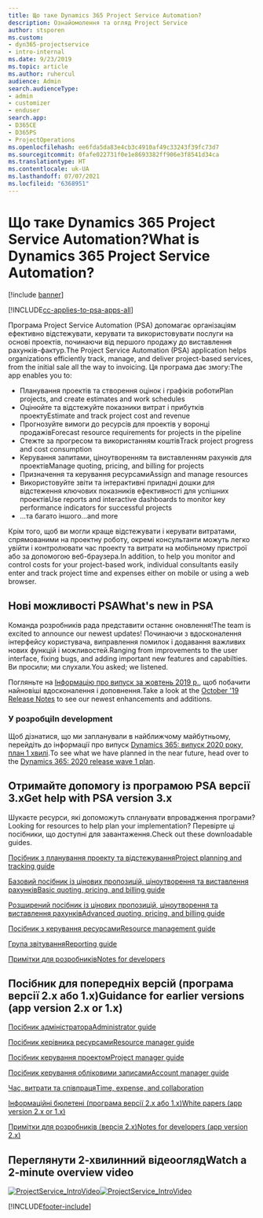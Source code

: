 ```yaml
---
title: Що таке Dynamics 365 Project Service Automation?
description: Ознайомолення та огляд Project Service
author: stsporen
ms.custom:
- dyn365-projectservice
- intro-internal
ms.date: 9/23/2019
ms.topic: article
ms.author: ruhercul
audience: Admin
search.audienceType:
- admin
- customizer
- enduser
search.app:
- D365CE
- D365PS
- ProjectOperations
ms.openlocfilehash: ee6fda5da83e4cb3c4910af49c33243f39fc73d7
ms.sourcegitcommit: 0fafe022731f0e1e8693382ff906e3f8541d34ca
ms.translationtype: HT
ms.contentlocale: uk-UA
ms.lasthandoff: 07/07/2021
ms.locfileid: "6368951"
---
```

# <a name="what-is-dynamics-365-project-service-automation"></a><span data-ttu-id="33df7-103">Що таке Dynamics 365 Project Service Automation?</span><span class="sxs-lookup"><span data-stu-id="33df7-103">What is Dynamics 365 Project Service Automation?</span></span>

[!include [banner](../includes/psa-now-project-operations.md)]

[!INCLUDE[cc-applies-to-psa-apps-all](../includes/cc-applies-to-psa-apps-all.md)]

<span data-ttu-id="33df7-104">Програма Project Service Automation (PSA) допомагає організаціям ефективно відстежувати, керувати та використовувати послуги на основі проектів, починаючи від першого продажу до виставлення рахунків-фактур.</span><span class="sxs-lookup"><span data-stu-id="33df7-104">The Project Service Automation (PSA) application helps organizations efficiently track, manage, and deliver project-based services, from the initial sale all the way to invoicing.</span></span> <span data-ttu-id="33df7-105">Ця програма дає змогу:</span><span class="sxs-lookup"><span data-stu-id="33df7-105">The app enables you to:</span></span>

- <span data-ttu-id="33df7-106">Планування проектів та створення оцінок і графіків роботи</span><span class="sxs-lookup"><span data-stu-id="33df7-106">Plan projects, and create estimates and work schedules</span></span>
- <span data-ttu-id="33df7-107">Оцінюйте та відстежуйте показники витрат і прибутків проекту</span><span class="sxs-lookup"><span data-stu-id="33df7-107">Estimate and track project cost and revenue</span></span>
- <span data-ttu-id="33df7-108">Прогнозуйте вимоги до ресурсів для проектів у воронці продажів</span><span class="sxs-lookup"><span data-stu-id="33df7-108">Forecast resource requirements for projects in the pipeline</span></span>
- <span data-ttu-id="33df7-109">Стежте за прогресом та використанням коштів</span><span class="sxs-lookup"><span data-stu-id="33df7-109">Track project progress and cost consumption</span></span>
- <span data-ttu-id="33df7-110">Керування запитами, ціноутворенням та виставленням рахунків для проектів</span><span class="sxs-lookup"><span data-stu-id="33df7-110">Manage quoting, pricing, and billing for projects</span></span>
- <span data-ttu-id="33df7-111">Призначення та керування ресурсами</span><span class="sxs-lookup"><span data-stu-id="33df7-111">Assign and manage resources</span></span>
- <span data-ttu-id="33df7-112">Використовуйте звіти та інтерактивні приладні дошки для відстеження ключових показників ефективності для успішних проектів</span><span class="sxs-lookup"><span data-stu-id="33df7-112">Use reports and interactive dashboards to monitor key performance indicators for successful projects</span></span>
- <span data-ttu-id="33df7-113">...та багато іншого</span><span class="sxs-lookup"><span data-stu-id="33df7-113">...and more</span></span>

<span data-ttu-id="33df7-114">Крім того, щоб ви могли краще відстежувати і керувати витратами, спрямованими на проектну роботу, окремі консультанти можуть легко увійти і контролювати час проекту та витрати на мобільному пристрої або за допомогою веб-браузера.</span><span class="sxs-lookup"><span data-stu-id="33df7-114">In addition, to help you monitor and control costs for your project-based work, individual consultants easily enter and track project time and expenses either on mobile or using a web browser.</span></span>

## <a name="whats-new-in-psa"></a><span data-ttu-id="33df7-115">Нові можливості PSA</span><span class="sxs-lookup"><span data-stu-id="33df7-115">What's new in PSA</span></span>
<span data-ttu-id="33df7-116">Команда розробників рада представити останнє оновлення!</span><span class="sxs-lookup"><span data-stu-id="33df7-116">The team is excited to announce our newest updates!</span></span> <span data-ttu-id="33df7-117">Починаючи з вдосконалення інтерфейсу користувача, виправлення помилок і додавання важливих нових функцій і можливостей.</span><span class="sxs-lookup"><span data-stu-id="33df7-117">Ranging from improvements to the user interface, fixing bugs, and adding important new features and capabilties.</span></span> <span data-ttu-id="33df7-118">Ви просили; ми слухали.</span><span class="sxs-lookup"><span data-stu-id="33df7-118">You asked; we listened.</span></span>

<span data-ttu-id="33df7-119">Погляньте на [Інформацію про випуск за жовтень 2019 р.](/dynamics365-release-plan/2019wave2/index), щоб побачити найновіші вдосконалення і доповнення.</span><span class="sxs-lookup"><span data-stu-id="33df7-119">Take a look at the [October '19 Release Notes](/dynamics365-release-plan/2019wave2/index) to see our newest enhancements and additions.</span></span>

### <a name="in-development"></a><span data-ttu-id="33df7-120">У розробці</span><span class="sxs-lookup"><span data-stu-id="33df7-120">In development</span></span>
<span data-ttu-id="33df7-121">Щоб дізнатися, що ми запланували в найближчому майбутньому, перейдіть до інформації про випуск [Dynamics 365: випуск 2020 року, план 1 хвилі](/dynamics365-release-plan/2020wave1/index).</span><span class="sxs-lookup"><span data-stu-id="33df7-121">To see what we have planned in the near future, head over to the [Dynamics 365: 2020 release wave 1 plan](/dynamics365-release-plan/2020wave1/index).</span></span>

## <a name="get-help-with-psa-version-3x"></a><span data-ttu-id="33df7-122">Отримайте допомогу із програмою PSA версії 3.x</span><span class="sxs-lookup"><span data-stu-id="33df7-122">Get help with PSA version 3.x</span></span>
<span data-ttu-id="33df7-123">Шукаєте ресурси, які допоможуть спланувати впровадження програми?</span><span class="sxs-lookup"><span data-stu-id="33df7-123">Looking for resources to help plan your implementation?</span></span> <span data-ttu-id="33df7-124">Перевірте ці посібники, що доступні для завантаження.</span><span class="sxs-lookup"><span data-stu-id="33df7-124">Check out these downloadable guides.</span></span>

 [<span data-ttu-id="33df7-125">Посібник з планування проекту та відстежування</span><span class="sxs-lookup"><span data-stu-id="33df7-125">Project planning and tracking guide</span></span>](../psa/implementation-guides/project-planning-tracking.md)

 [<span data-ttu-id="33df7-126">Базовий посібник із цінових пропозицій, ціноутворення та виставлення рахунків</span><span class="sxs-lookup"><span data-stu-id="33df7-126">Basic quoting, pricing, and billing guide</span></span>](../psa/implementation-guides/begin-quoting-pricing-billing.md)

 [<span data-ttu-id="33df7-127">Розширений посібник із цінових пропозицій, ціноутворення та виставлення рахунків</span><span class="sxs-lookup"><span data-stu-id="33df7-127">Advanced quoting, pricing, and billing guide</span></span>](../psa/implementation-guides/adv-quoting-pricing-billing.md)

 [<span data-ttu-id="33df7-128">Посібник з керування ресурсами</span><span class="sxs-lookup"><span data-stu-id="33df7-128">Resource management guide</span></span>](../psa/implementation-guides/resource-management-guide.md)

 [<span data-ttu-id="33df7-129">Група звітування</span><span class="sxs-lookup"><span data-stu-id="33df7-129">Reporting guide</span></span>](../psa/implementation-guides/reporting-guide.md)

 [<span data-ttu-id="33df7-130">Примітки для розробників</span><span class="sxs-lookup"><span data-stu-id="33df7-130">Notes for developers</span></span>](../psa/developer-guides/overview-dev-notes-v3.x.md)

## <a name="guidance-for-earlier-versions-app-version-2x-or-1x"></a><span data-ttu-id="33df7-131">Посібник для попередніх версій (програма версії 2.x або 1.x)</span><span class="sxs-lookup"><span data-stu-id="33df7-131">Guidance for earlier versions (app version 2.x or 1.x)</span></span>
 [<span data-ttu-id="33df7-132">Посібник адміністратора</span><span class="sxs-lookup"><span data-stu-id="33df7-132">Administrator guide</span></span>](../psa/admin-guide.md)

 [<span data-ttu-id="33df7-133">Посібник керівника ресурсами</span><span class="sxs-lookup"><span data-stu-id="33df7-133">Resource manager guide</span></span>](../psa/resource-manager-guide.md)

 [<span data-ttu-id="33df7-134">Посібник керування проектом</span><span class="sxs-lookup"><span data-stu-id="33df7-134">Project manager guide</span></span>](../psa/project-manager-guide.md)

 [<span data-ttu-id="33df7-135">Посібник керування обліковими записами</span><span class="sxs-lookup"><span data-stu-id="33df7-135">Account manager guide</span></span>](../psa/account-manager-guide.md)

 [<span data-ttu-id="33df7-136">Час, витрати та співпраця</span><span class="sxs-lookup"><span data-stu-id="33df7-136">Time, expense, and collaboration</span></span>](../psa/time-expense-collaboration-guide.md)

 [<span data-ttu-id="33df7-137">Інформаційні бюлетені (програма версії 2.x або 1.x)</span><span class="sxs-lookup"><span data-stu-id="33df7-137">White papers (app version 2.x or 1.x)</span></span>](../psa/white-papers.md)

 [<span data-ttu-id="33df7-138">Примітки для розробників (версія 2.x)</span><span class="sxs-lookup"><span data-stu-id="33df7-138">Notes for developers (app version 2.x)</span></span>](../psa/developer-guides/add-custom-qoi-forms-v2.x.md)

 ## <a name="watch-a-2-minute-overview-video"></a><span data-ttu-id="33df7-139">Переглянути 2-хвилинний відеоогляд</span><span class="sxs-lookup"><span data-stu-id="33df7-139">Watch a 2-minute overview video</span></span>
 <a name="heroArea"></a> <span data-ttu-id="33df7-140">[![ProjectService_IntroVideo](../psa/media/project-service-intro-video.png "ProjectService_IntroVideo")](https://go.microsoft.com/fwlink/p/?LinkId=799457)</span><span class="sxs-lookup"><span data-stu-id="33df7-140">[![ProjectService_IntroVideo](../psa/media/project-service-intro-video.png "ProjectService_IntroVideo")](https://go.microsoft.com/fwlink/p/?LinkId=799457)</span></span>




[!INCLUDE[footer-include](../includes/footer-banner.md)]
